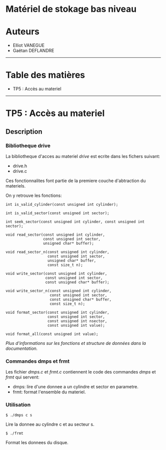 Matériel de stokage bas niveau
==============================



# Auteurs

- Elliot VANEGUE
- Gaëtan DEFLANDRE

* * *


# Table des matières

- TP5 : Accès au materiel


* * *


# TP5 : Accès au materiel


## Description


### Bibliotheque drive

La bibliotheque d'acces au materiel *drive* est ecrite dans 
les fichers suivant:

- drive.h
- drive.c

Ces fonctionnalites font partie de la premiere couche d'abtraction du materiels.

On y retrouve les fonctions:

	int is_valid_cylinder(const unsigned int cylinder);

	int is_valid_sector(const unsigned int sector);

	int seek_sector(const unsigned int cylinder, const unsigned int sector);

	void read_sector(const unsigned int cylinder, 
					 const unsigned int sector, 
					 unsigned char* buffer);

	void read_sector_n(const unsigned int cylinder, 
				       const unsigned int sector, 
				       unsigned char* buffer, 
				       const size_t n);

	void write_sector(const unsigned int cylinder, 
					  const unsigned int sector, 
					  const unsigned char* buffer);

	void write_sector_n(const unsigned int cylinder, 
						const unsigned int sector, 
						const unsigned char* buffer,
						const size_t n);

	void format_sector(const unsigned int cylinder, 
					   const unsigned int sector, 
					   const unsigned int nsector, 
					   const unsigned int value);

	void format_all(const unsigned int value);

*Plus d'informations sur les fonctions et structure de données dans la documentation.*


### Commandes dmps et frmt 

Les fichier *dmps.c* et *frmt.c* contiennent le code des 
commandes *dmps* et *frmt* qui servent:

- dmps: lire d'une donnee a un cylindre et sector en parametre.
- frmt: format l'ensemble du materiel. 


### Utilisation

    $ ./dmps c s

Lire la donnee au cylindre c et au secteur s.

    $ ./frmt

Format les donnees du disque.

